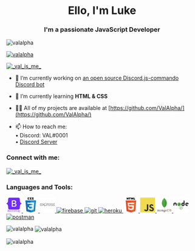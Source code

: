 <h1 align="center">Ello, I'm Luke</h1>
<h3 align="center">I'm a passionate JavaScript Developer</h3>

<p align="left"> <img src="https://komarev.com/ghpvc/?username=valalpha&label=Profile%20views&color=0e75b6&style=flat" alt="valalpha" /> </p>

<p align="left"> <a href="https://github.com/ryo-ma/github-profile-trophy"><img src="https://github-profile-trophy.vercel.app/?username=valalpha" alt="valalpha" /></a> </p>

<p align="left"> <a href="https://twitter.com/_val_is_me_" target="blank"><img src="https://img.shields.io/twitter/follow/_val_is_me_?logo=twitter&style=for-the-badge" alt="_val_is_me_" /></a> </p>

- 🔭 I’m currently working on [an open source Discord.js-commando Discord bot](https://github.com/ValAlpha/TemplateBot)

- 🌱 I’m currently learning **HTML & CSS**

- 👨‍💻 All of my projects are available at [https://github.com/ValAlpha/](https://github.com/ValAlpha/)

- 📫 How to reach me:  <br>
 • Discord: VAL#0001 <br>
 • [Discord Server](https://discord.gg/RswMYNwp9c)

<h3 align="left">Connect with me:</h3>
<p align="left">
<a href="https://twitter.com/_val_is_me_" target="blank"><img align="center" src="https://cdn.jsdelivr.net/npm/simple-icons@3.0.1/icons/twitter.svg" alt="_val_is_me_" height="30" width="40" /></a>
</p>

<h3 align="left">Languages and Tools:</h3>
<p align="left"> <a href="https://getbootstrap.com" target="_blank"> <img src="https://raw.githubusercontent.com/devicons/devicon/master/icons/bootstrap/bootstrap-plain-wordmark.svg" alt="bootstrap" width="40" height="40"/> </a> <a href="https://www.w3schools.com/css/" target="_blank"> <img src="https://raw.githubusercontent.com/devicons/devicon/master/icons/css3/css3-original-wordmark.svg" alt="css3" width="40" height="40"/> </a> <a href="https://expressjs.com" target="_blank"> <img src="https://raw.githubusercontent.com/devicons/devicon/master/icons/express/express-original-wordmark.svg" alt="express" width="40" height="40"/> </a> <a href="https://firebase.google.com/" target="_blank"> <img src="https://www.vectorlogo.zone/logos/firebase/firebase-icon.svg" alt="firebase" width="40" height="40"/> </a> <a href="https://git-scm.com/" target="_blank"> <img src="https://www.vectorlogo.zone/logos/git-scm/git-scm-icon.svg" alt="git" width="40" height="40"/> </a> <a href="https://heroku.com" target="_blank"> <img src="https://www.vectorlogo.zone/logos/heroku/heroku-icon.svg" alt="heroku" width="40" height="40"/> </a> <a href="https://www.w3.org/html/" target="_blank"> <img src="https://raw.githubusercontent.com/devicons/devicon/master/icons/html5/html5-original-wordmark.svg" alt="html5" width="40" height="40"/> </a> <a href="https://developer.mozilla.org/en-US/docs/Web/JavaScript" target="_blank"> <img src="https://raw.githubusercontent.com/devicons/devicon/master/icons/javascript/javascript-original.svg" alt="javascript" width="40" height="40"/> </a> <a href="https://www.mongodb.com/" target="_blank"> <img src="https://raw.githubusercontent.com/devicons/devicon/master/icons/mongodb/mongodb-original-wordmark.svg" alt="mongodb" width="40" height="40"/> </a> <a href="https://nodejs.org" target="_blank"> <img src="https://raw.githubusercontent.com/devicons/devicon/master/icons/nodejs/nodejs-original-wordmark.svg" alt="nodejs" width="40" height="40"/> </a> <a href="https://postman.com" target="_blank"> <img src="https://www.vectorlogo.zone/logos/getpostman/getpostman-icon.svg" alt="postman" width="40" height="40"/> </a> </p>

<p><img align="left" src="https://github-readme-stats.vercel.app/api/top-langs?username=valalpha&show_icons=true&locale=en&layout=compact" alt="valalpha" /></p>

<p>&nbsp;<img align="center" src="https://github-readme-stats.vercel.app/api?username=valalpha&show_icons=true&locale=en" alt="valalpha" /></p>

<p><img align="center" src="https://github-readme-streak-stats.herokuapp.com/?user=valalpha&" alt="valalpha" /></p>
